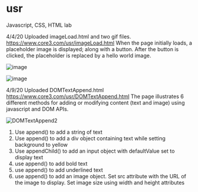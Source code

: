 # usr
Javascript, CSS, HTML lab

4/4/20 Uploaded imageLoad.html and two gif files.
https://www.core3.com/usr/imageLoad.html
When the page initially loads, a placeholder image is displayed; along with a button. After the button is clicked, the placeholder is replaced by a hello world image.

![image](https://user-images.githubusercontent.com/103004352/161812904-667e8586-e1fa-4a60-9314-e5b87285b9ae.png)

![image](https://user-images.githubusercontent.com/103004352/161812976-54436e6a-ef24-405f-9392-2be6cdb95ce2.png)

4/9/20 Uploaded DOMTextAppend.html
https://www.core3.com/usr/DOMTextAppend.html
The page illustrates 6 different methods for adding or modifying content (text and image) using javascript and DOM APIs.

![DOMTextAppend2](https://user-images.githubusercontent.com/103004352/162592232-2c0442c1-c464-4b41-9b48-d8b1ab87007d.png)

1. Use append() to add a string of text
2. Use append() to add a div object containing text while setting background to yellow 
3. Use appendChild() to add an input object with defaultValue set to display text
4. use append() to add bold text
5. use append() to add underlined text
6. use append() to add an image object. Set src attribute with the URL of the image to display. Set image size using width and height attributes
